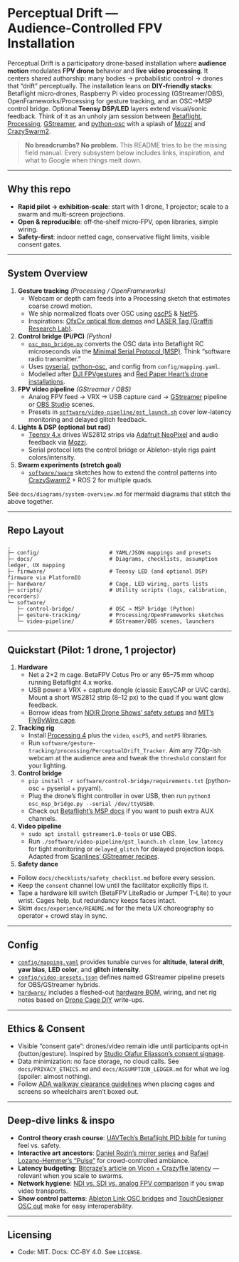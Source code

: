 # Perceptual Drift — Audience‑Controlled FPV Installation

Perceptual Drift is a participatory drone‑based installation where **audience motion** modulates **FPV drone** behavior and **live video processing**. It centers shared authorship: many bodies → probabilistic control → drones that “drift” perceptually. The installation leans on **DIY‑friendly stacks**: Betaflight micro‑drones, Raspberry Pi video processing (GStreamer/OBS), OpenFrameworks/Processing for gesture tracking, and an OSC→MSP control bridge. Optional **Teensy DSP/LED** layers extend visual/sonic feedback. Think of it as an unholy jam session between [Betaflight](https://betaflight.com/), [Processing](https://processing.org/), [GStreamer](https://gstreamer.freedesktop.org/), and [python-osc](https://pypi.org/project/python-osc/) with a splash of [Mozzi](https://sensorium.github.io/Mozzi/) and [CrazySwarm2](https://imrclab.github.io/crazyflie-clients-python/).

> **No breadcrumbs? No problem.** This README tries to be the missing field manual. Every subsystem below includes links, inspiration, and what to Google when things melt down.

---

## Why this repo
- **Rapid pilot → exhibition‑scale**: start with 1 drone, 1 projector; scale to a swarm and multi‑screen projections.
- **Open & reproducible**: off‑the‑shelf micro‑FPV, open libraries, simple wiring.
- **Safety‑first**: indoor netted cage, conservative flight limits, visible consent gates.

---

## System Overview
1. **Gesture tracking** *(Processing / OpenFrameworks)*
   - Webcam or depth cam feeds into a Processing sketch that estimates coarse crowd motion.
   - We ship normalized floats over OSC using [oscP5](https://www.sojamo.de/libraries/oscP5/) & [NetP5](https://www.sojamo.de/libraries/netP5/).
   - Inspirations: [OfxCv optical flow demos](https://github.com/kylemcdonald/ofxCv) and [LASER Tag (Graffiti Research Lab)](http://graffitiresearchlab.com/blog/projects/laser-tag/).
2. **Control bridge (Pi/PC)** *(Python)*
   - [`osc_msp_bridge.py`](software/control-bridge/osc_msp_bridge.py) converts the OSC data into Betaflight RC microseconds via the [Minimal Serial Protocol (MSP)](https://github.com/betaflight/betaflight/wiki/MSP). Think “software radio transmitter.”
   - Uses [pyserial](https://pyserial.readthedocs.io/en/latest/), [python-osc](https://pypi.org/project/python-osc/), and config from `config/mapping.yaml`.
   - Modelled after [DJI FPVgestures](https://github.com/whoisandrewd/fpv-gestures) and [Red Paper Heart’s drone installations](https://redpaperheart.com/).
3. **FPV video pipeline** *(GStreamer / OBS)*
   - Analog FPV feed → VRX → USB capture card → [GStreamer](https://gstreamer.freedesktop.org/documentation/) pipeline or [OBS Studio](https://obsproject.com/) scenes.
   - Presets in [`software/video-pipeline/gst_launch.sh`](software/video-pipeline/gst_launch.sh) cover low-latency monitoring and delayed glitch feedback.
4. **Lights & DSP (optional but rad)**
   - [Teensy 4.x](https://www.pjrc.com/teensy/) drives WS2812 strips via [Adafruit NeoPixel](https://github.com/adafruit/Adafruit_NeoPixel) and audio feedback via [Mozzi](https://sensorium.github.io/Mozzi/).
   - Serial protocol lets the control bridge or Ableton-style rigs paint colors/intensity.
5. **Swarm experiments (stretch goal)**
   - [`software/swarm`](software/swarm) sketches how to extend the control patterns into [CrazySwarm2](https://crazyswarm.readthedocs.io/) + ROS 2 for multiple quads.

See `docs/diagrams/system-overview.md` for mermaid diagrams that stitch the above together.

---

## Repo Layout
```
.
├─ config/                      # YAML/JSON mappings and presets
├─ docs/                        # Diagrams, checklists, assumption ledger, UX mapping
├─ firmware/                    # Teensy LED (and optional DSP) firmware via PlatformIO
├─ hardware/                    # Cage, LED wiring, parts lists
├─ scripts/                     # Utility scripts (logs, calibration, recorders)
└─ software/
   ├─ control-bridge/           # OSC → MSP bridge (Python)
   ├─ gesture-tracking/         # Processing/OpenFrameworks sketches
   └─ video-pipeline/           # GStreamer/OBS scenes, launchers
```

---

## Quickstart (Pilot: 1 drone, 1 projector)
1. **Hardware**
   - Net a 2×2 m cage. BetaFPV Cetus Pro or any 65–75 mm whoop running Betaflight 4.x works.
   - USB power a VRX + capture dongle (classic EasyCAP or UVC cards). Mount a short WS2812 strip (8–12 px) to the quad if you want glow feedback.
   - Borrow ideas from [NOIR Drone Shows’ safety setups](https://noirdrones.com/) and [MIT’s FlyByWire cage](https://aerobotics.mit.edu/).
2. **Tracking rig**
   - Install [Processing 4](https://processing.org/download) plus the `video`, `oscP5`, and `netP5` libraries.
   - Run `software/gesture-tracking/processing/PerceptualDrift_Tracker`. Aim any 720p-ish webcam at the audience area and tweak the `threshold` constant for your lighting.
3. **Control bridge**
   - `pip install -r software/control-bridge/requirements.txt` (python-osc + pyserial + pyyaml).
   - Plug the drone’s flight controller in over USB, then run `python3 osc_msp_bridge.py --serial /dev/ttyUSB0`.
   - Check out [Betaflight’s MSP docs](https://github.com/betaflight/betaflight/wiki/MSP) if you want to push extra AUX channels.
4. **Video pipeline**
   - `sudo apt install gstreamer1.0-tools` or use OBS.
   - Run `./software/video-pipeline/gst_launch.sh clean_low_latency` for tight monitoring or `delayed_glitch` for delayed projection loops. Adapted from [Scanlines’ GStreamer recipes](https://scanlines.xyz/t/gstreamer-recipes/1414).
5. **Safety dance**
- Follow `docs/checklists/safety_checklist.md` before every session.
- Keep the `consent` channel low until the facilitator explicitly flips it.
- Tape a hardware kill switch (BetaFPV LiteRadio or Jumper T-Lite) to your wrist. Cages help, but redundancy keeps faces intact.
- Skim `docs/experience/README.md` for the meta UX choreography so operator + crowd stay in sync.

---

## Config
- [`config/mapping.yaml`](config/mapping.yaml) provides tunable curves for **altitude**, **lateral drift**, **yaw bias**, **LED color**, and **glitch intensity**.
- [`config/video-presets.json`](config/video-presets.json) defines named GStreamer pipeline presets for OBS/GStreamer hybrids.
- [`hardware/`](hardware) includes a fleshed-out [hardware BOM](hardware/README.md), wiring, and net rig notes based on [Drone Cage DIY](https://hackaday.io/project/19102-drone-safety-cage) write-ups.

---

## Ethics & Consent
- Visible “consent gate”: drones/video remain idle until participants opt‑in (button/gesture). Inspired by [Studio Olafur Eliasson’s consent signage](https://olafureliasson.net/).
- Data minimization: no face storage, no cloud calls. See `docs/PRIVACY_ETHICS.md` and `docs/ASSUMPTION_LEDGER.md` for what we log (spoiler: almost nothing).
- Follow [ADA walkway clearance guidelines](https://www.access-board.gov/ada/) when placing cages and screens so wheelchairs aren’t boxed out.

---

## Deep-dive links & inspo
- **Control theory crash course**: [UAVTech’s Betaflight PID bible](https://www.uavtech.com/pids) for tuning feel vs. safety.
- **Interactive art ancestors**: [Daniel Rozin’s mirror series](https://rozinmuseum.com/mirrors/) and [Rafael Lozano-Hemmer’s “Pulse”](https://www.lozano-hemmer.com/pulse_room.php) for crowd-controlled ambiance.
- **Latency budgeting**: [Bitcraze’s article on Vicon + Crazyflie latency](https://www.bitcraze.io/2020/05/latency-in-position-control/) — relevant when you scale to swarms.
- **Network hygiene**: [NDI vs. SDI vs. analog FPV comparison](https://www.ptzoptics.com/guides/ndi/) if you swap video transports.
- **Show control patterns**: [Ableton Link OSC bridges](https://github.com/ideoforms/ableton-link) and [TouchDesigner OSC out](https://docs.derivative.ca/OSC_Out_DAT) make for easy interoperability.

---

## Licensing
- Code: MIT. Docs: CC‑BY 4.0. See `LICENSE`.

